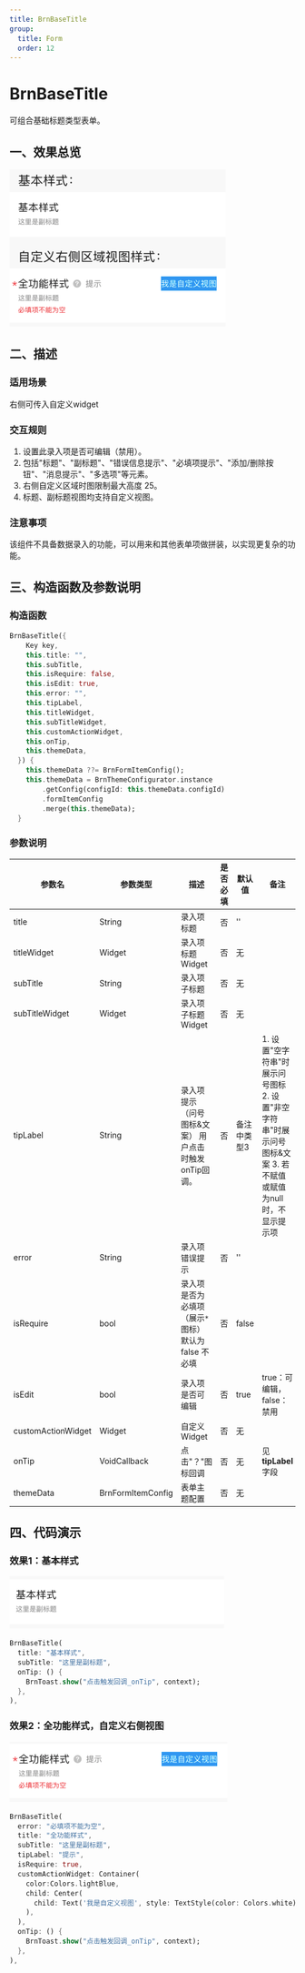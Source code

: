 ```yaml
---
title: BrnBaseTitle
group:
  title: Form
  order: 12
---
```


# BrnBaseTitle

可组合基础标题类型表单。

## 一、效果总览

![](./img/BrnBaseTitleIntro.png)

## 二、描述

### 适用场景

右侧可传入自定义widget

### 交互规则

1. 设置此录入项是否可编辑（禁用）。
2. 包括"标题"、"副标题"、"错误信息提示"、"必填项提示"、"添加/删除按钮"、"消息提示"、"多选项"等元素。
3. 右侧自定义区域时图限制最大高度 25。
4. 标题、副标题视图均支持自定义视图。

### 注意事项

该组件不具备数据录入的功能，可以用来和其他表单项做拼装，以实现更复杂的功能。

## 三、构造函数及参数说明

### 构造函数


```dart
BrnBaseTitle({
    Key key,
    this.title: "",
    this.subTitle,
    this.isRequire: false,
    this.isEdit: true,
    this.error: "",
    this.tipLabel,
    this.titleWidget,
    this.subTitleWidget,
    this.customActionWidget,
    this.onTip,
    this.themeData,
  }) {
    this.themeData ??= BrnFormItemConfig();
    this.themeData = BrnThemeConfigurator.instance
        .getConfig(configId: this.themeData.configId)
        .formItemConfig
        .merge(this.themeData);
  }
```
### 参数说明

| **参数名** | **参数类型** | **描述** | **是否必填** | **默认值** | **备注** |
| --- | --- | --- | --- | --- | --- |
| title | String | 录入项标题 | 否 | '' |  |
| titleWidget | Widget | 录入项标题Widget | 否 | 无 |  |
| subTitle | String | 录入项子标题 | 否 | 无 |  |
| subTitleWidget | Widget | 录入项子标题Widget | 否 | 无 |  |
| tipLabel | String | 录入项提示（问号图标&文案） 用户点击时触发onTip回调。 | 否 | 备注中类型3 | 1. 设置"空字符串"时展示问号图标 2. 设置"非空字符串"时展示问号图标&文案 3. 若不赋值或赋值为null时，不显示提示项 |
| error | String | 录入项错误提示 | 否 | '' |  |
| isRequire | bool | 录入项是否为必填项（展示`*`图标） 默认为 false 不必填 | 否 | false |  |
| isEdit | bool | 录入项 是否可编辑 | 否 | true | true：可编辑，false：禁用 |
| customActionWidget | Widget | 自定义Widget | 否 | 无 |  |
| onTip | VoidCallback | 点击"？"图标回调 | 否 | 无 | 见**tipLabel**字段 |
| themeData | BrnFormItemConfig | 表单主题配置 | 否 | 无 | |


## 四、代码演示

### 效果1：基本样式

![](./img/BrnBaseTitleDemo1.png)
```dart
BrnBaseTitle(
  title: "基本样式",
  subTitle: "这里是副标题",
  onTip: () {
    BrnToast.show("点击触发回调_onTip", context);
  },
),
```
### 效果2：全功能样式，自定义右侧视图

![](./img/BrnBaseTitleDemo2.png)
```dart
BrnBaseTitle(
  error: "必填项不能为空",
  title: "全功能样式",
  subTitle: "这里是副标题",
  tipLabel: "提示",
  isRequire: true,
  customActionWidget: Container(
    color:Colors.lightBlue,
    child: Center(
      child: Text('我是自定义视图', style: TextStyle(color: Colors.white))
    ),
  ),
  onTip: () {
    BrnToast.show("点击触发回调_onTip", context);
  },
),
```
